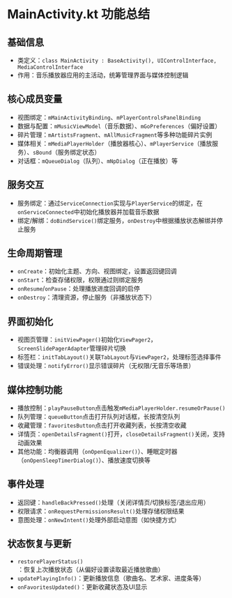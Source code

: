 # MainActivity.kt 功能总结

## 基础信息
- 类定义：`class MainActivity : BaseActivity(), UIControlInterface, MediaControlInterface`
- 作用：音乐播放器应用的主活动，统筹管理界面与媒体控制逻辑

## 核心成员变量
- 视图绑定：`mMainActivityBinding`、`mPlayerControlsPanelBinding`
- 数据与配置：`mMusicViewModel`（音乐数据）、`mGoPreferences`（偏好设置）
- 碎片管理：`mArtistsFragment`、`mAllMusicFragment`等多种功能碎片实例
- 媒体相关：`mMediaPlayerHolder`（播放器核心）、`mPlayerService`（播放服务）、`sBound`（服务绑定状态）
- 对话框：`mQueueDialog`（队列）、`mNpDialog`（正在播放）等

## 服务交互
- 服务绑定：通过`ServiceConnection`实现与`PlayerService`的绑定，在`onServiceConnected`中初始化播放器并加载音乐数据
- 绑定/解绑：`doBindService()`绑定服务，`onDestroy`中根据播放状态解绑并停止服务

## 生命周期管理
- `onCreate`：初始化主题、方向、视图绑定，设置返回键回调
- `onStart`：检查存储权限，权限通过则绑定服务
- `onResume`/`onPause`：处理播放进度回调的启停
- `onDestroy`：清理资源，停止服务（非播放状态下）

## 界面初始化
- 视图页管理：`initViewPager()`初始化`ViewPager2`，`ScreenSlidePagerAdapter`管理碎片切换
- 标签栏：`initTabLayout()`关联`TabLayout`与`ViewPager2`，处理标签选择事件
- 错误处理：`notifyError()`显示错误碎片（无权限/无音乐等场景）

## 媒体控制功能
- 播放控制：`playPauseButton`点击触发`mMediaPlayerHolder.resumeOrPause()`
- 队列管理：`queueButton`点击打开队列对话框，长按清空队列
- 收藏管理：`favoritesButton`点击打开收藏列表，长按清空收藏
- 详情页：`openDetailsFragment()`打开，`closeDetailsFragment()`关闭，支持动画效果
- 其他功能：均衡器调用（`onOpenEqualizer()`）、睡眠定时器（`onOpenSleepTimerDialog()`）、播放速度切换等

## 事件处理
- 返回键：`handleBackPressed()`处理（关闭详情页/切换标签/退出应用）
- 权限请求：`onRequestPermissionsResult()`处理存储权限结果
- 意图处理：`onNewIntent()`处理外部启动意图（如快捷方式）

## 状态恢复与更新
- `restorePlayerStatus()`：恢复上次播放状态（从偏好设置读取最近播放歌曲）
- `updatePlayingInfo()`：更新播放信息（歌曲名、艺术家、进度条等）
- `onFavoritesUpdated()`：更新收藏状态及UI显示
